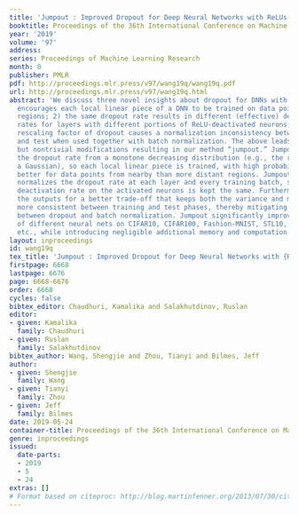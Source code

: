 ```yaml
---
title: 'Jumpout : Improved Dropout for Deep Neural Networks with ReLUs'
booktitle: Proceedings of the 36th International Conference on Machine Learning
year: '2019'
volume: '97'
address: 
series: Proceedings of Machine Learning Research
month: 0
publisher: PMLR
pdf: http://proceedings.mlr.press/v97/wang19q/wang19q.pdf
url: http://proceedings.mlr.press/v97/wang19q.html
abstract: 'We discuss three novel insights about dropout for DNNs with ReLUs: 1) dropout
  encourages each local linear piece of a DNN to be trained on data points from nearby
  regions; 2) the same dropout rate results in different (effective) deactivation
  rates for layers with different portions of ReLU-deactivated neurons; and 3) the
  rescaling factor of dropout causes a normalization inconsistency between training
  and test when used together with batch normalization. The above leads to three simple
  but nontrivial modifications resulting in our method “jumpout.” Jumpout samples
  the dropout rate from a monotone decreasing distribution (e.g., the right half of
  a Gaussian), so each local linear piece is trained, with high probability, to work
  better for data points from nearby than more distant regions. Jumpout moreover adaptively
  normalizes the dropout rate at each layer and every training batch, so the effective
  deactivation rate on the activated neurons is kept the same. Furthermore, it rescales
  the outputs for a better trade-off that keeps both the variance and mean of neurons
  more consistent between training and test phases, thereby mitigating the incompatibility
  between dropout and batch normalization. Jumpout significantly improves the performance
  of different neural nets on CIFAR10, CIFAR100, Fashion-MNIST, STL10, SVHN, ImageNet-1k,
  etc., while introducing negligible additional memory and computation costs.'
layout: inproceedings
id: wang19q
tex_title: 'Jumpout : Improved Dropout for Deep Neural Networks with {R}e{LU}s'
firstpage: 6668
lastpage: 6676
page: 6668-6676
order: 6668
cycles: false
bibtex_editor: Chaudhuri, Kamalika and Salakhutdinov, Ruslan
editor:
- given: Kamalika
  family: Chaudhuri
- given: Ruslan
  family: Salakhutdinov
bibtex_author: Wang, Shengjie and Zhou, Tianyi and Bilmes, Jeff
author:
- given: Shengjie
  family: Wang
- given: Tianyi
  family: Zhou
- given: Jeff
  family: Bilmes
date: 2019-05-24
container-title: Proceedings of the 36th International Conference on Machine Learning
genre: inproceedings
issued:
  date-parts:
  - 2019
  - 5
  - 24
extras: []
# Format based on citeproc: http://blog.martinfenner.org/2013/07/30/citeproc-yaml-for-bibliographies/
---
```

